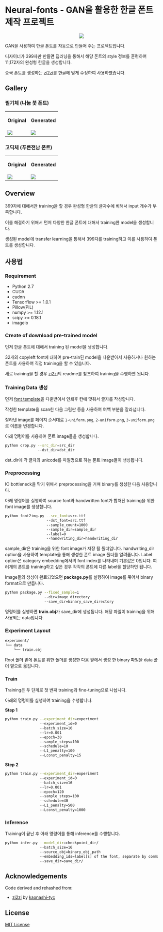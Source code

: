 # Neural-fonts - GAN을 활용한 한글 폰트 제작 프로젝트

<p align="center">
  <img src="assets/NanumBrush-gen15.png">
</p>

GAN을 사용하여 한글 폰트를 자동으로 만들어 주는 프로젝트입니다. 

디자이너가 399자만 만들면 딥러닝을 통해서 해당 폰트의 style 정보를 훈련하여 11,172자의 완성형 한글을 생성합니다.

중국 폰트를 생성하는 [zi2zi](https://github.com/kaonashi-tyc/zi2zi)를 한글에 맞게 수정하여 사용하였습니다.

## Gallery
### 필기체 (나눔 붓 폰트)

<table>
  <tr>
    <td><p align="center"><b>Original<b/></p></td>
    <td><p align="center"><b>Generated<b/></p></td>
  </tr>
  <tr>
    <td><img src="assets/NanumBrush-org15.png"></td>
    <td><img src="assets/NanumBrush-gen15.png"></td>
  </tr>
</table>

### 고딕체 (푸른전남 폰트)

<table>
  <tr>
    <td><p align="center"><b>Original<b/></p></td>
    <td><p align="center"><b>Generated<b/></p></td>
  </tr>
  <tr>
    <td><img src="assets/Pureun-org15.png"></td>
    <td><img src="assets/Pureun-gen15.png"></td>
  </tr>
</table>

## Overview

399자에 대해서만 training을 할 경우 완성형 한글의 글자수에 비해서 input 개수가 부족합니다.

이를 해결하기 위해서 먼저 다양한 한글 폰트에 대해서 training한 model을 생성합니다.

생성된 model에 transfer learning을 통해서 399자를 training하고 이를 사용하여 폰트를 생성합니다.

## 사용법
### Requirement
* Python 2.7
* CUDA
* cudnn
* Tensorflow >= 1.0.1
* Pillow(PIL)
* numpy >= 1.12.1
* scipy >= 0.18.1
* imageio

### Create of download pre-trained model

먼저 한글 폰트에 대해서 training 된 model을 생성합니다.

32개의 copyleft font에 대하여 pre-train된 model을 다운받아서 사용하거나 원하는 폰트를 사용하여 직접 training을 할 수 있습니다.

새로 training을 할 경우 [zi2zi](https://github.com/kaonashi-tyc/zi2zi)의 readme를 참조하여 training을 수행하면 됩니다.

### Training Data 생성

먼저 [font template](template/TemplateKR.pdf)을 다운받아서 인쇄후 칸에 맞춰서 글자를 작성합니다.

작성한 template을 scan한 다음 그림판 등을 사용하여 여백 부분을 잘라냅니다.

잘라낸 image를 페이지 순서대로 `1-uniform.png`, `2-uniform.png`, `3-uniform.png`로 이름을 변경합니다.

아래 명령어를 사용하여 폰트 image들을 생성합니다.

```sh
python crop.py --src_dir=src_dir
               --dst_dir=dst_dir
```

dst_dir에 각 글자의 unicode를 파일명으로 하는 폰트 image들이 생성됩니다.

### Preprocessing

IO bottleneck을 막기 위해서 preprocessing을 거쳐 binary를 생성한 다음 사용합니다.

아래 명령어를 실행하여 source font와 handwritten font가 합쳐진 training을 위한 font image를 생성합니다.

```sh
python font2img.py --src_font=src.ttf
                   --dst_font=src.ttf
                   --sample_count=1000
                   --sample_dir=sample_dir
                   --label=0
                   --handwriting_dir=handwriting_dir
```
sample_dir은 training을 위한 font image가 저장 될 폴더입니다.
handwriting_dir option을 사용하여 template을 통해 생성한 폰트 image 폴더를 알려줍니다.
Label option은 category embedding에서의 font index를 나타내며 기본값은 0입니다. 여러개의 폰트를 training하고 싶은 경우 각각의 폰트에 다른 label을 할당하면 됩니다.

Image들의 생성이 완료되었으면 **package.py**를 실행하여 image를 묶어서 binary format으로 만듭니다.

```sh
python package.py --fixed_sample=1
                  --dir=image_directory
                  --save_dir=binary_save_directory
```

명령어를 실행하면 **train.obj**가 save_dir에 생성됩니다. 해당 파일이 training을 위해 사용되는 data입니다.

### Experiment Layout
```sh
experiment/
└── data
    └── train.obj
```

Root 폴더 밑에 폰트를 위한 폴더를 생성한 다음 앞에서 생성 한 binary 파일을 data 폴더 밑으로 옮깁니다. 

### Train

Training은 두 단계로 첫 번째 training과 fine-tuning으로 나뉩니다.

아래의 명령어를 실행하여 training을 수행합니다.

**Step 1**
```sh
python train.py --experiment_dir=experiment 
                --experiment_id=0
                --batch_size=16 
                --lr=0.001
                --epoch=30 
                --sample_steps=100 
                --schedule=10 
                --L1_penalty=100 
                --Lconst_penalty=15
```

**Step 2**
```sh
python train.py --experiment_dir=experiment 
                --experiment_id=0
                --batch_size=16 
                --lr=0.001
                --epoch=120 
                --sample_steps=100 
                --schedule=40 
                --L1_penalty=500 
                --Lconst_penalty=1000
```

### Inference

Training이 끝난 후 아래 명령어를 통해 inference를 수행합니다.

```sh
python infer.py --model_dir=checkpoint_dir/ 
                --batch_size=16 
                --source_obj=binary_obj_path 
                --embedding_ids=label[s] of the font, separate by comma
                --save_dir=save_dir/
```

## Acknowledgements
Code derived and rehashed from:
* [zi2zi](https://github.com/kaonashi-tyc/zi2zi) by [kaonashi-tyc](https://github.com/kaonashi-tyc)

## License
[MIT License](https://raw.githubusercontent.com/JohnCoates/Aerial/master/LICENSE)